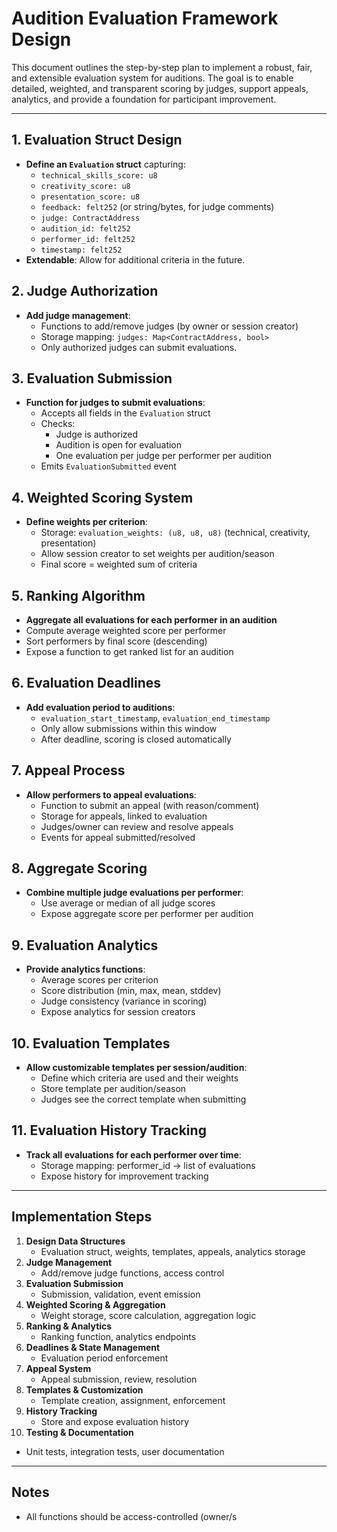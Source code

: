 
# Audition Evaluation Framework Design

This document outlines the step-by-step plan to implement a robust, fair, and extensible evaluation system for auditions. The goal is to enable detailed, weighted, and transparent scoring by judges, support appeals, analytics, and provide a foundation for participant improvement.

---

## 1. Evaluation Struct Design
- **Define an `Evaluation` struct** capturing:
  - `technical_skills_score: u8`
  - `creativity_score: u8`
  - `presentation_score: u8`
  - `feedback: felt252` (or string/bytes, for judge comments)
  - `judge: ContractAddress`
  - `audition_id: felt252`
  - `performer_id: felt252`
  - `timestamp: felt252`
- **Extendable**: Allow for additional criteria in the future.

## 2. Judge Authorization
- **Add judge management**:
  - Functions to add/remove judges (by owner or session creator)
  - Storage mapping: `judges: Map<ContractAddress, bool>`
  - Only authorized judges can submit evaluations.

## 3. Evaluation Submission
- **Function for judges to submit evaluations**:
  - Accepts all fields in the `Evaluation` struct
  - Checks:
    - Judge is authorized
    - Audition is open for evaluation
    - One evaluation per judge per performer per audition
  - Emits `EvaluationSubmitted` event

## 4. Weighted Scoring System
- **Define weights per criterion**:
  - Storage: `evaluation_weights: (u8, u8, u8)` (technical, creativity, presentation)
  - Allow session creator to set weights per audition/season
  - Final score = weighted sum of criteria

## 5. Ranking Algorithm
- **Aggregate all evaluations for each performer in an audition**
- Compute average weighted score per performer
- Sort performers by final score (descending)
- Expose a function to get ranked list for an audition

## 6. Evaluation Deadlines
- **Add evaluation period to auditions**:
  - `evaluation_start_timestamp`, `evaluation_end_timestamp`
  - Only allow submissions within this window
  - After deadline, scoring is closed automatically

## 7. Appeal Process
- **Allow performers to appeal evaluations**:
  - Function to submit an appeal (with reason/comment)
  - Storage for appeals, linked to evaluation
  - Judges/owner can review and resolve appeals
  - Events for appeal submitted/resolved

## 8. Aggregate Scoring
- **Combine multiple judge evaluations per performer**:
  - Use average or median of all judge scores
  - Expose aggregate score per performer per audition

## 9. Evaluation Analytics
- **Provide analytics functions**:
  - Average scores per criterion
  - Score distribution (min, max, mean, stddev)
  - Judge consistency (variance in scoring)
  - Expose analytics for session creators

## 10. Evaluation Templates
- **Allow customizable templates per session/audition**:
  - Define which criteria are used and their weights
  - Store template per audition/season
  - Judges see the correct template when submitting

## 11. Evaluation History Tracking
- **Track all evaluations for each performer over time**:
  - Storage mapping: performer_id → list of evaluations
  - Expose history for improvement tracking

---

## Implementation Steps

1. **Design Data Structures**
   - Evaluation struct, weights, templates, appeals, analytics storage
2. **Judge Management**
   - Add/remove judge functions, access control
3. **Evaluation Submission**
   - Submission, validation, event emission
4. **Weighted Scoring & Aggregation**
   - Weight storage, score calculation, aggregation logic
5. **Ranking & Analytics**
   - Ranking function, analytics endpoints
6. **Deadlines & State Management**
   - Evaluation period enforcement
7. **Appeal System**
   - Appeal submission, review, resolution
8. **Templates & Customization**
   - Template creation, assignment, enforcement
9. **History Tracking**
   - Store and expose evaluation history
10. **Testing & Documentation**
   - Unit tests, integration tests, user documentation

---

## Notes
- All functions should be access-controlled (owner/s